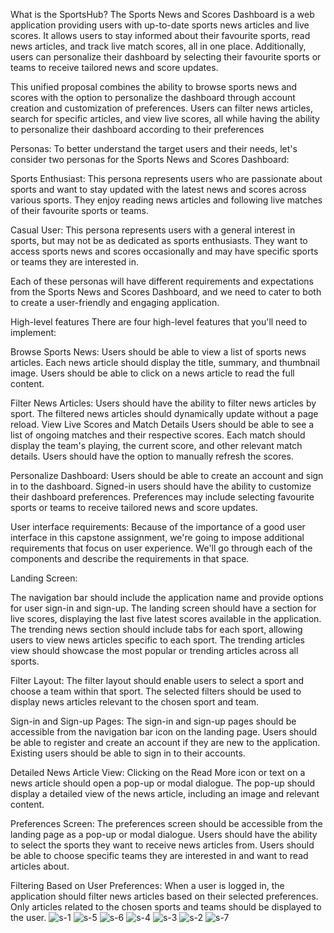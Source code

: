 
What is the SportsHub?
The Sports News and Scores Dashboard is a web application providing users with up-to-date sports news articles and live scores. It allows users to stay informed about their favourite sports, read news articles, and track live match scores, all in one place. Additionally, users can personalize their dashboard by selecting their favourite sports or teams to receive tailored news and score updates.

This unified proposal combines the ability to browse sports news and scores with the option to personalize the dashboard through account creation and customization of preferences. Users can filter news articles, search for specific articles, and view live scores, all while having the ability to personalize their dashboard according to their preferences

Personas:
To better understand the target users and their needs, let's consider two personas for the Sports News and Scores Dashboard:

Sports Enthusiast: This persona represents users who are passionate about sports and want to stay updated with the latest news and scores across various sports. They enjoy reading news articles and following live matches of their favourite sports or teams.

Casual User: This persona represents users with a general interest in sports, but may not be as dedicated as sports enthusiasts. They want to access sports news and scores occasionally and may have specific sports or teams they are interested in.

Each of these personas will have different requirements and expectations from the Sports News and Scores Dashboard, and we need to cater to both to create a user-friendly and engaging application.

High-level features
There are four high-level features that you'll need to implement:

Browse Sports News:
Users should be able to view a list of sports news articles.
Each news article should display the title, summary, and thumbnail image.
Users should be able to click on a news article to read the full content.

Filter News Articles:
Users should have the ability to filter news articles by sport.
The filtered news articles should dynamically update without a page reload.
View Live Scores and Match Details
Users should be able to see a list of ongoing matches and their respective scores.
Each match should display the team's playing, the current score, and other relevant match details.
Users should have the option to manually refresh the scores.

Personalize Dashboard:
Users should be able to create an account and sign in to the dashboard.
Signed-in users should have the ability to customize their dashboard preferences.
Preferences may include selecting favourite sports or teams to receive tailored news and score updates.

User interface requirements:
Because of the importance of a good user interface in this capstone assignment, we're going to impose additional requirements that focus on user experience. We'll go through each of the components and describe the requirements in that space.

Landing Screen:

The navigation bar should include the application name and provide options for user sign-in and sign-up.
The landing screen should have a section for live scores, displaying the last five latest scores available in the application.
The trending news section should include tabs for each sport, allowing users to view news articles specific to each sport.
The trending articles view should showcase the most popular or trending articles across all sports.

Filter Layout:
The filter layout should enable users to select a sport and choose a team within that sport.
The selected filters should be used to display news articles relevant to the chosen sport and team.

Sign-in and Sign-up Pages:
The sign-in and sign-up pages should be accessible from the navigation bar icon on the landing page.
Users should be able to register and create an account if they are new to the application.
Existing users should be able to sign in to their accounts.

Detailed News Article View:
Clicking on the Read More icon or text on a news article should open a pop-up or modal dialogue.
The pop-up should display a detailed view of the news article, including an image and relevant content.

Preferences Screen:
The preferences screen should be accessible from the landing page as a pop-up or modal dialogue.
Users should have the ability to select the sports they want to receive news articles from.
Users should be able to choose specific teams they are interested in and want to read articles about.

Filtering Based on User Preferences:
When a user is logged in, the application should filter news articles based on their selected preferences.
Only articles related to the chosen sports and teams should be displayed to the user.
![s-1](https://github.com/Keerthilochankumar/SportsHub/assets/121881902/58dfee2a-be52-4850-969e-d45a8af44ec3)
![s-5](https://github.com/Keerthilochankumar/SportsHub/assets/121881902/8953fdd8-38ea-43c3-9a0d-75c2542733eb)
![s-6](https://github.com/Keerthilochankumar/SportsHub/assets/121881902/212aec09-4ee0-422a-8f09-8fb66c184a06)
![s-4](https://github.com/Keerthilochankumar/SportsHub/assets/121881902/f00bff23-b780-4344-bb5a-f3d6d1e4ec1d)
![s-3](https://github.com/Keerthilochankumar/SportsHub/assets/121881902/d2e08b4d-a3fa-4493-ae5b-672fc346e938)
![s-2](https://github.com/Keerthilochankumar/SportsHub/assets/121881902/c819d050-41e0-474c-b848-21215d28fed0)
![s-7](https://github.com/Keerthilochankumar/SportsHub/assets/121881902/deb98784-656e-4386-b65b-687a41da1ed0)
